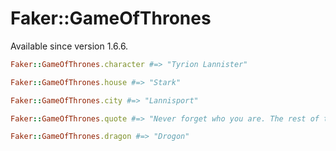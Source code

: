 # Faker::GameOfThrones

Available since version 1.6.6.

```ruby
Faker::GameOfThrones.character #=> "Tyrion Lannister"

Faker::GameOfThrones.house #=> "Stark"

Faker::GameOfThrones.city #=> "Lannisport"

Faker::GameOfThrones.quote #=> "Never forget who you are. The rest of the world won't. Wear it like an armor and it can never be used against you."

Faker::GameOfThrones.dragon #=> "Drogon"
```
